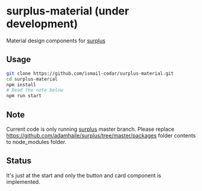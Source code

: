 # surplus-material (under development)
Material design components for [surplus](https://github.com/adamhaile/surplus)
## Usage 

```bash
git clone https://github.com/ismail-codar/surplus-material.git
cd surplus-material
npm install
# Read the note below
npm run start

```

## Note
Current code is only running [surplus](https://github.com/adamhaile/surplus/tree/master) master branch. Please replace https://github.com/adamhaile/surplus/tree/master/packages folder contents to node_modules folder.

## Status
It's just at the start and only the button and card component is implemented.
